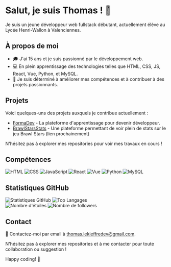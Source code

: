 # Salut, je suis Thomas ! 👋

Je suis un jeune développeur web fullstack débutant, actuellement élève au Lycée Henri-Wallon à Valenciennes.

## À propos de moi

- 🎓 J'ai 15 ans et je suis passionné par le développement web.
- 💻 En plein apprentissage des technologies telles que HTML, CSS, JS, React, Vue, Python, et MySQL.
- 🚀 Je suis déterminé à améliorer mes compétences et à contribuer à des projets passionnants.

## Projets

Voici quelques-uns des projets auxquels je contribue actuellement :

- [FormaDev](https://formadev.xyz) - La plateforme d'apprentissage pour devenir développeur.
- [BrawlStarsStats](soon) - Une plateforme permettant de voir plein de stats sur le jeu Brawl Stars (lien prochainement)

N'hésitez pas à explorer mes repositories pour voir mes travaux en cours !

## Compétences

![HTML](https://img.shields.io/badge/HTML-Advanced-orange)
![CSS](https://img.shields.io/badge/CSS-Advanced-blue)
![JavaScript](https://img.shields.io/badge/JavaScript-Intermediate-yellow)
![React](https://img.shields.io/badge/React-Beginner-green)
![Vue](https://img.shields.io/badge/Vue-Beginner-brightgreen)
![Python](https://img.shields.io/badge/Python-Intermediate-blueviolet)
![MySQL](https://img.shields.io/badge/MySQL-Beginner-lightgrey)

## Statistiques GitHub

![Statistiques GitHub](https://github-readme-stats.vercel.app/api?username=ShoguntotoDev&show_icons=true&theme=radical)
![Top Langages](https://github-readme-stats.vercel.app/api/top-langs/?username=ShoguntotoDev&layout=compact)
<br>
![Nombre d'étoiles](https://img.shields.io/github/stars/ShoguntotoDev?style=social)
![Nombre de followers](https://img.shields.io/github/followers/ShoguntotoDev?style=social)


## Contact

📧 Contactez-moi par email à [thomas.lekieffredev@gmail.com](mailto:thomas.lekieffredev@gmail.com).

N'hésitez pas à explorer mes repositories et à me contacter pour toute collaboration ou suggestion !

Happy coding! 🚀
